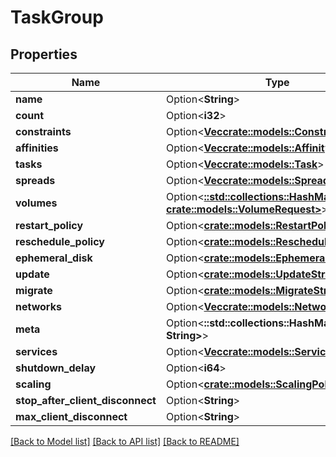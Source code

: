 # TaskGroup

## Properties

Name | Type | Description | Notes
------------ | ------------- | ------------- | -------------
**name** | Option<**String**> |  | [optional]
**count** | Option<**i32**> |  | [optional]
**constraints** | Option<[**Vec<crate::models::Constraint>**](Constraint.md)> |  | [optional]
**affinities** | Option<[**Vec<crate::models::Affinity>**](Affinity.md)> |  | [optional]
**tasks** | Option<[**Vec<crate::models::Task>**](Task.md)> |  | [optional]
**spreads** | Option<[**Vec<crate::models::Spread>**](Spread.md)> |  | [optional]
**volumes** | Option<[**::std::collections::HashMap<String, crate::models::VolumeRequest>**](VolumeRequest.md)> |  | [optional]
**restart_policy** | Option<[**crate::models::RestartPolicy**](RestartPolicy.md)> |  | [optional]
**reschedule_policy** | Option<[**crate::models::ReschedulePolicy**](ReschedulePolicy.md)> |  | [optional]
**ephemeral_disk** | Option<[**crate::models::EphemeralDisk**](EphemeralDisk.md)> |  | [optional]
**update** | Option<[**crate::models::UpdateStrategy**](UpdateStrategy.md)> |  | [optional]
**migrate** | Option<[**crate::models::MigrateStrategy**](MigrateStrategy.md)> |  | [optional]
**networks** | Option<[**Vec<crate::models::NetworkResource>**](NetworkResource.md)> |  | [optional]
**meta** | Option<**::std::collections::HashMap<String, String>**> |  | [optional]
**services** | Option<[**Vec<crate::models::Service>**](Service.md)> |  | [optional]
**shutdown_delay** | Option<**i64**> |  | [optional]
**scaling** | Option<[**crate::models::ScalingPolicy**](ScalingPolicy.md)> |  | [optional]
**stop_after_client_disconnect** | Option<**String**> |  | [optional]
**max_client_disconnect** | Option<**String**> |  | [optional]

[[Back to Model list]](../README.md#documentation-for-models) [[Back to API list]](../README.md#documentation-for-api-endpoints) [[Back to README]](../README.md)


